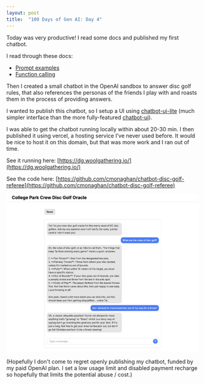 ```yaml
---
layout: post
title:  "100 Days of Gen AI: Day 4"
---
```


Today was very productive! I read some docs and published my first chatbot.

I read through these docs:
- [Prompt examples](https://platform.openai.com/docs/examples)
- [Function calling](https://platform.openai.com/docs/guides/function-calling)

Then I created a small chatbot in the OpenAI sandbox to answer disc golf rules, that also references the personas of the friends I play with and roasts them in the process of providing answers.

I wanted to publish this chatbot, so I setup a UI using [chatbot-ui-lite](https://github.com/mckaywrigley/chatbot-ui-lite) (much simpler interface than the more fully-featured [chatbot-ui](https://github.com/mckaywrigley/chatbot-ui)).

I was able to get the chatbot running locally within about 20-30 min. I then published it using vercel, a hosting service I've never used before. It would be nice to host it on this domain, but that was more work and I ran out of time.

See it running here: [https://dg.woolgathering.io/](https://dg.woolgathering.io/)

See the code here: [https://github.com/cmonaghan/chatbot-disc-golf-referee](https://github.com/cmonaghan/chatbot-disc-golf-referee)

![Disc golf oracle chatbot](/assets/disc_golf_oracle.png)

(Hopefully I don't come to regret openly publishing my chatbot, funded by my paid OpenAI plan. I set a low usage limit and disabled payment recharge so hopefully that limits the potential abuse / cost.)
